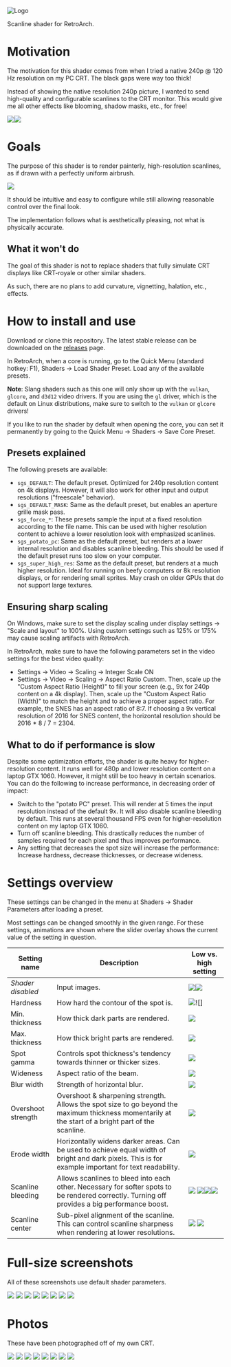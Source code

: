 ![Logo](assets/logo.png?raw=true "Logo")

Scanline shader for RetroArch.

# Motivation
The motivation for this shader comes from when I tried a native 240p @ 120 Hz resolution on my PC CRT.
The black gaps were way too thick!

Instead of showing the native resolution 240p picture, I wanted to send high-quality and configurable scanlines to the CRT monitor.
This would give me all other effects like blooming, shadow masks, etc., for free!

![](assets/photos/native.jpg?raw=true " ")![](assets/photos/shader.jpg?raw=true " ")

# Goals
The purpose of this shader is to render painterly, high-resolution scanlines, as if drawn with a perfectly uniform airbrush.

![](assets/scanlines.png?raw=true " ")

It should be intuitive and easy to configure while still allowing reasonable control over the final look.

The implementation follows what is aesthetically pleasing, not what is physically accurate.

## What it won't do
The goal of this shader is not to replace shaders that fully simulate CRT displays like CRT-royale or other similar shaders.

As such, there are no plans to add curvature, vignetting, halation, etc., effects.

# How to install and use
Download or clone this repository. The latest stable release can be downloaded on the [releases](https://github.com/fishcu/sgs-shader/releases) page.

In RetroArch, when a core is running, go to the Quick Menu (standard hotkey: F1), Shaders -> Load Shader Preset.
Load any of the available presets.

**Note**: Slang shaders such as this one will only show up with the `vulkan`, `glcore`, and `d3d12` video drivers.
If you are using the `gl` driver, which is the default on Linux distributions, make sure to switch to the `vulkan` or `glcore` drivers!

If you like to run the shader by default when opening the core, you can set it permanently by going to the Quick Menu -> Shaders -> Save Core Preset.

## Presets explained
The following presets are available:
- `sgs_DEFAULT`: The default preset. Optimized for 240p resolution content on 4k displays. However, it will also work for other input and output resolutions ("freescale" behavior).
- `sgs_DEFAULT_MASK`: Same as the default preset, but enables an aperture grille mask pass.
- `sgs_force_*`: These presets sample the input at a fixed resolution according to the file name. This can be used with higher resolution content to achieve a lower resolution look with emphasized scanlines.
- `sgs_potato_pc`: Same as the default preset, but renders at a lower internal resolution and disables scanline bleeding. This should be used if the default preset runs too slow on your computer.
- `sgs_super_high_res`: Same as the default preset, but renders at a much higher resolution. Ideal for running on beefy computers or 8k resolution displays, or for rendering small sprites. May crash on older GPUs that do not support large textures.

## Ensuring sharp scaling
On Windows, make sure to set the display scaling under display settings -> "Scale and layout" to 100%. Using custom settings such as 125% or 175% may cause scaling artifacts with RetroArch.

In RetroArch, make sure to have the following parameters set in the video settings for the best video quality:
- Settings -> Video -> Scaling -> Integer Scale ON
- Settings -> Video -> Scaling -> Aspect Ratio Custom. Then, scale up the "Custom Aspect Ratio (Height)" to fill your screen (e.g., 9x for 240p content on a 4k display). Then, scale up the "Custom Aspect Ratio (Width)" to match the height and to achieve a proper aspect ratio. For example, the SNES has an aspect ratio of 8:7. If choosing a 9x vertical resolution of 2016 for SNES content, the horizontal resolution should be 2016 * 8 / 7 = 2304.

## What to do if performance is slow
Despite some optimization efforts, the shader is quite heavy for higher-resolution content. It runs well for 480p and lower resolution content on a laptop GTX 1060.
However, it might still be too heavy in certain scenarios. You can do the following to increase performance, in decreasing order of impact:

- Switch to the "potato PC" preset. This will render at 5 times the input resolution instead of the default 9x. It will also disable scanline bleeding by default. This runs at several thousand FPS even for higher-resolution content on my laptop GTX 1060.
- Turn off scanline bleeding. This drastically reduces the number of samples required for each pixel and thus improves performance.
- Any setting that decreases the spot size will increase the performance: Increase hardness, decrease thicknesses, or decrease wideness.

# Settings overview
These settings can be changed in the menu at Shaders -> Shader Parameters after loading a preset.

Most settings can be changed smoothly in the given range. For these settings, animations are shown where the slider overlay shows the current value of the setting in question. 

| **Setting name**   | Description                          | **Low vs. high setting** |
|--------------------|--------------------------------------|----------------|
| _Shader disabled_  | Input images.                        |![](assets/settings/slider_input.png?raw=true " ")![](assets/settings/orig_crono.jpg?raw=true " ") |
| Hardness           | How hard the contour of the spot is. | ![](assets/settings/hardness.gif?raw=true " ")![]|
| Min. thickness     | How thick dark parts are rendered.   | ![](assets/settings/min_thickness.gif?raw=true " ") |
| Max. thickness     | How thick bright parts are rendered. | ![](assets/settings/max_thickness.gif?raw=true " ") |
| Spot gamma     | Controls spot thickness's tendency towards thinner or thicker sizes. | ![](assets/settings/spot_gamma.gif?raw=true " ") |
| Wideness           | Aspect ratio of the beam.            | ![](assets/settings/wideness.gif?raw=true " ") |
| Blur width         | Strength of horizontal blur.         | ![](assets/settings/blur_width.gif?raw=true " ") |
| Overshoot strength | Overshoot & sharpening strength. Allows the spot size to go beyond the maximum thickness momentarily at the start of a bright part of the scanline.    | ![](assets/settings/overshoot_strength.gif?raw=true " ") |
| Erode width        | Horizontally widens darker areas. Can be used to achieve equal width of bright and dark pixels. This is for example important for text readability.                | ![](assets/settings/erosion_width.gif?raw=true " ") |
| Scanline bleeding        | Allows scanlines to bleed into each other. Necessary for softer spots to be rendered correctly. Turning off provides a big performance boost.          | ![](assets/settings/nobleed_crono.jpg?raw=true " ") ![](assets/settings/bleed_crono.jpg?raw=true " ")![](assets/settings/bleed_link.jpg?raw=true " ")![](assets/settings/bleed_ness.jpg?raw=true " ") |
| Scanline center        | Sub-pixel alignment of the scanline. This can control scanline sharpness when rendering at lower resolutions.          | ![](assets/settings/center1.jpg?raw=true " ") ![](assets/settings/center2.jpg?raw=true " ") |

# Full-size screenshots
All of these screenshots use default shader parameters.

![](assets/screenshots/alttp.png?raw=true " ")
![](assets/screenshots/alttp_2.png?raw=true " ")
![](assets/screenshots/chrono_trigger.png?raw=true " ")
![](assets/screenshots/dkc.png?raw=true " ")
![](assets/screenshots/sf2.png?raw=true " ")
![](assets/screenshots/sm.png?raw=true " ")
![](assets/screenshots/starfox.png?raw=true " ")
![](assets/screenshots/yoshis_island.png?raw=true " ")

# Photos
These have been photographed off of my own CRT. 

![](assets/photos/dkc2.jpg?raw=true " ")
![](assets/photos/dkc1.jpg?raw=true " ")
![](assets/photos/sm1.jpg?raw=true " ")
![](assets/photos/sm2.jpg?raw=true " ")
![](assets/photos/sm3.jpg?raw=true " ")
![](assets/photos/sd2.jpg?raw=true " ")
![](assets/photos/fr1.jpg?raw=true " ")
![](assets/photos/fr2.jpg?raw=true " ")
